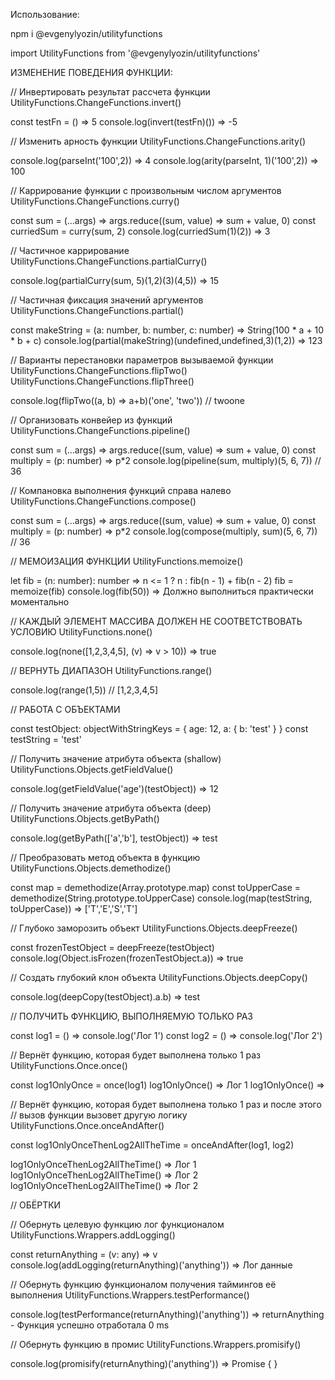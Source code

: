 Использование:

npm i @evgenylyozin/utilityfunctions

import UtilityFunctions from '@evgenylyozin/utilityfunctions'

ИЗМЕНЕНИЕ ПОВЕДЕНИЯ ФУНКЦИИ:

// Инвертировать результат рассчета функции
UtilityFunctions.ChangeFunctions.invert()

const testFn = () => 5
console.log(invert(testFn)()) => -5

// Изменить арность функции
UtilityFunctions.ChangeFunctions.arity()

console.log(parseInt('100',2)) => 4
console.log(arity(parseInt, 1)('100',2)) => 100


// Каррирование функции с произвольным числом аргументов
UtilityFunctions.ChangeFunctions.curry()

const sum = (...args) => args.reduce((sum, value) => sum + value, 0)
const curriedSum = curry(sum, 2)
console.log(curriedSum(1)(2)) => 3


// Частичное каррирование
UtilityFunctions.ChangeFunctions.partialCurry()

console.log(partialCurry(sum, 5)(1,2)(3)(4,5)) => 15

// Частичная фиксация значений аргументов
UtilityFunctions.ChangeFunctions.partial()

const makeString = (a: number, b: number, c: number) => String(100 * a + 10 * b + c)
console.log(partial(makeString)(undefined,undefined,3)(1,2)) => 123

// Варианты перестановки параметров вызываемой функции
UtilityFunctions.ChangeFunctions.flipTwo()
UtilityFunctions.ChangeFunctions.flipThree()

console.log(flipTwo((a, b) => a+b)('one', 'two')) // twoone

// Организовать конвейер из функций
UtilityFunctions.ChangeFunctions.pipeline()

const sum = (...args) => args.reduce((sum, value) => sum + value, 0)
const multiply = (p: number) => p*2
console.log(pipeline(sum, multiply)(5, 6, 7)) // 36

// Компановка выполнения функций справа налево
UtilityFunctions.ChangeFunctions.compose()

const sum = (...args) => args.reduce((sum, value) => sum + value, 0)
const multiply = (p: number) => p*2
console.log(compose(multiply, sum)(5, 6, 7)) // 36

// МЕМОИЗАЦИЯ ФУНКЦИИ
UtilityFunctions.memoize()

let fib = (n: number): number => n <= 1 ? n : fib(n - 1) + fib(n - 2)
fib = memoize(fib)
console.log(fib(50)) => Должно выполниться практически моментально

// КАЖДЫЙ ЭЛЕМЕНТ МАССИВА ДОЛЖЕН НЕ СООТВЕТСТВОВАТЬ УСЛОВИЮ
UtilityFunctions.none()

console.log(none([1,2,3,4,5], (v) => v > 10)) => true

// ВЕРНУТЬ ДИАПАЗОН
UtilityFunctions.range()

console.log(range(1,5)) // [1,2,3,4,5]


// РАБОТА С ОБЪЕКТАМИ

const testObject: objectWithStringKeys = {
  age: 12,
  a: {
    b: 'test'
  }
}
const testString = 'test'

// Получить значение атрибута объекта (shallow)
UtilityFunctions.Objects.getFieldValue()

console.log(getFieldValue('age')(testObject)) => 12

// Получить значение атрибута объекта (deep)
UtilityFunctions.Objects.getByPath()

console.log(getByPath(['a','b'], testObject)) => test

// Преобразовать метод объекта в функцию
UtilityFunctions.Objects.demethodize()

const map = demethodize(Array.prototype.map)
const toUpperCase = demethodize(String.prototype.toUpperCase)
console.log(map(testString, toUpperCase)) => ['T','E','S','T']

// Глубоко заморозить объект
UtilityFunctions.Objects.deepFreeze()

const frozenTestObject = deepFreeze(testObject)
console.log(Object.isFrozen(frozenTestObject.a)) => true

// Создать глубокий клон объекта
UtilityFunctions.Objects.deepCopy()

console.log(deepCopy(testObject).a.b) => test

// ПОЛУЧИТЬ ФУНКЦИЮ, ВЫПОЛНЯЕМУЮ ТОЛЬКО РАЗ

const log1 = () => console.log('Лог 1')
const log2 = () => console.log('Лог 2')

// Вернёт функцию, которая будет выполнена только 1 раз
UtilityFunctions.Once.once()

const log1OnlyOnce = once(log1)
log1OnlyOnce() => Лог 1
log1OnlyOnce() => 

// Вернёт функцию, которая будет выполнена только 1 раз и после этого
// вызов функции вызовет другую логику
UtilityFunctions.Once.onceAndAfter()

const log1OnlyOnceThenLog2AllTheTime = onceAndAfter(log1, log2)

log1OnlyOnceThenLog2AllTheTime() => Лог 1
log1OnlyOnceThenLog2AllTheTime() => Лог 2
log1OnlyOnceThenLog2AllTheTime() => Лог 2

// ОБЁРТКИ

// Обернуть целевую функцию лог функционалом
UtilityFunctions.Wrappers.addLogging()

const returnAnything = (v: any) => v
console.log(addLogging(returnAnything)('anything')) => Лог данные

// Обернуть функцию функционалом получения таймингов её выполнения
UtilityFunctions.Wrappers.testPerformance()

console.log(testPerformance(returnAnything)('anything')) => returnAnything - Функция успешно отработала 0 ms

// Обернуть функцию в промис
UtilityFunctions.Wrappers.promisify()

console.log(promisify(returnAnything)('anything')) => Promise { <pending> }
